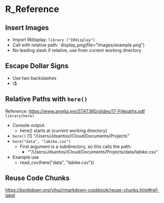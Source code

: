 # R_Reference
## Insert Images
- Import IRdisplay:
	`library ("IRdisplay")`
- Call with relative path:
	`display_png(file="Images/example.png")
- No leading slash if relative, use from current working directory

## Escape Dollar Signs
- Use two backslashes
- \\$ 

## Relative Paths with `here()`
Reference: https://www.amelia.mn/STAT360/slides/17-Filepaths.pdf
`library(here)`
- Console output:
	- here() starts at (current working directory)
- `here()`
	[1] "/Users/Jdsantos/iCloud/Documents/Projects"
- `here("data", "labike.csv")`
	- First argument is a subdirectory, so this calls the path:
		- “"/Users/Jdsantos/iCloud/Documents/Projects/data/labike.csv"
- Example use
	- read_csv(here("data", "labike.csv"))

## Reuse Code Chunks
https://bookdown.org/yihui/rmarkdown-cookbook/reuse-chunks.html#ref-label